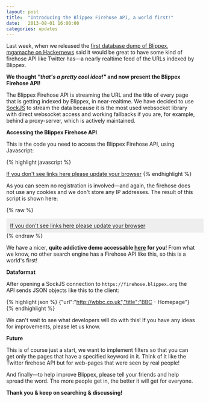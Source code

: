 ```yaml
---
layout: post
title:  "Introducing the Blippex Firehose API, a world first!"
date:   2013-08-01 16:00:00
categories: updates
---
```


Last week, when we released the [first database dump of Blippex](http://blippex.github.io/updates/2013/07/23/First-database-dump.html), [mgamache on Hackernews](https://news.ycombinator.com/item?id=6090659) said it would be great to have some kind of firehose API like Twitter has—a nearly realtime feed of the URLs indexed by Blippex.<!-- more -->

**We thought <em>"that's a pretty cool idea!"</em> and now present the Blippex Firehose API!**

The Blippex Firehose API is streaming the URL and the title of every page that is getting indexed by Blippex, in near-realtime. We have decided to use [SockJS](https://github.com/sockjs/sockjs-client) to stream the data because it is the most used websocket library with direct websocket access and working fallbacks if you are, for example, behind a proxy-server, which is actively maintained.

**Accessing the Blippex Firehose API**

This is the code you need to access the Blippex Firehose API, using Javascript:

{% highlight javascript %}
<script src="http://cdn.sockjs.org/sockjs-0.3.min.js"></script>
<script>
//Open a SockJS connection to the Blippex firehose
var sock = new SockJS('https://firehose.blippex.org');
   //listen to the connection for messages
   sock.onmessage = function(e) {
   //Data is JSON-object, so parse it
   var data=JSON.parse(e.data);
   //write to DIV element
	document.getElementById('fh').innerHTML=data.title;
	document.getElementById("fh").href=data.url; 
   };
</script>
<a id="fh" href="#" target="_blank">If you don't see links here please update your browser</a>
{% endhighlight %}

As you can seem no registration is involved—and again, the firehose does not use any cookies and we don't store any IP addresses.
The result of this script is shown here:

{% raw %}
<script>
//Open a SockJS connection to the Blibbex firehose
var sock = new SockJS('https://firehose.blippex.org');
   //listen to the connection for messages
   sock.onmessage = function(e) {
   //Data is JSON-object, so parse it
   var data=JSON.parse(e.data);
   //write to DIV element
	document.getElementById('firehose').innerHTML=data.title;
	document.getElementById("firehose").href=data.url; 
   };
</script>

<span style="display: block; background-color:#eeeeee; padding:10px; width: 100%; text-overflow: ellipsis; white-space: nowrap; overflow: hidden;">
   <a id="firehose" href="#" target="_blank">If you don't see links here please update your browser</a>
</span>
{% endraw %}


We have a nicer, **quite addictive demo accessable [here](https://www.blippex.org/firehose) for you**! From what we know, no other search engine has a Firehose API like this, so this is a world's first!

**Dataformat**

After opening a SockJS connection to `https://firehose.blippex.org` the API sends JSON objects like this to the client:

{% highlight json %}
{"url":"http://wbbc.co.uk","title":"BBC - Homepage"}
{% endhighlight %}


We can't wait to see what developers will do with this! If you have any ideas for improvements, please let us know.

**Future**

This is of course just a start, we want to implement filters so that you can get only the pages that have a specified keyword in it. Think of it like the Twitter firehose API but for web-pages that were seen by real people!

And finally—to help improve Blippex, please tell your friends and help spread the word. The more people get in, the better it will get for everyone.

**Thank you &amp; keep on searching & discussing!**